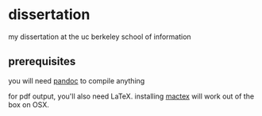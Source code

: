 # dissertation

my dissertation at the uc berkeley school of information

## prerequisites

you will need [pandoc](http://pandoc.org/) to compile anything

for pdf output, you'll also need LaTeX. installing [mactex](http://tug.org/mactex/mactex-download.html) will work out of the box on OSX.



